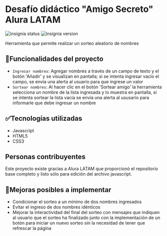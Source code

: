 # Desafío didáctico "Amigo Secreto" Alura LATAM
![insignia status](https://img.shields.io/badge/status-finalizado-brightgreen)
![insignia version](https://img.shields.io/badge/version-1.0-blue)

Herramienta que permite realizar un sorteo aleatorio de nombres

## :hammer:Funcionalidades del proyecto
- `Ingresar nombres`: Agregar nombres a través de un campo de texto y el botón 'Añadir' y se visualizan en pantalla; si se intenta ingresar vacío el campo, se envía una alerta al usuario para que ingrese un valor
- `Sortear nombres`: Al hacer clic en el botón 'Sortear amigo' la herramienta selecciona un nombre de la lista ingresada y lo muestra en pantalla, si se intenta sortear la lista vacía se envía una alerta al ususario para informarle que debe ingresar un nombre

## :white_check_mark:Tecnologías utilizadas
- Javascript
- HTML5
- CSS3

## Personas contribuyentes
Este proyecto existe gracias a Alura LATAM que proporcionó el repositorio base completo y listo sólo para edición del archivo javascript.

## :construction:Mejoras posibles a implementar
- Condicionar el sorteo a un mínimo de dos nombres ingresados
- Evitar el ingreso de dos nombres idénticos
- Mejorar la interactividad del final del sorteo con mensajes que indiquen al usuario que el sorteo ha finalizado junto con la implementación de un botón para iniciar un nuevo sorteo sin la necesidad de tener que refrescar la página
